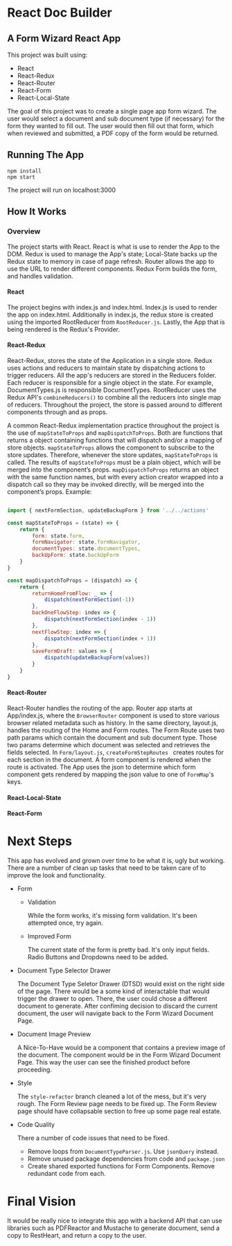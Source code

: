 
React Doc Builder
======

A Form Wizard React App 
------

This project was built using:
* React
* React-Redux
* React-Router
* React-Form
* React-Local-State

The goal of this project was to create a single page app form wizard. The user would select a document and sub document type (if necessary) for the form they wanted to fill out. The user would then fill out that form, which when reviewed and submitted, a PDF copy of the form would be returned.

## Running The App
```
npm install
npm start
```
The project will run on localhost:3000

## How It Works
### Overview
The project starts with React. React is what is use to render the App to the DOM. Redux is used to manage the App's state; Local-State backs up the Redux state to memory in case of page refresh. Router allows the app to use the URL to render different components. Redux Form builds the form, and handles validation.
#### React
The project begins with index.js and index.html. Index.js is used to render the app on index.html. Additionally in index.js, the redux store is created using the imported RootReducer from ```RootReducer.js```. Lastly, the App that is being rendered is the Redux's Provider.
#### React-Redux
React-Redux, stores the state of the Application in a single store. Redux uses actions and reducers to maintain state by dispatching actions to trigger reducers. All the app's reducers are stored in the Reducers folder. Each reducer is responsible for a single object in the state. For example, DocumentTypes.js is responsible DocumentTypes.
RootReducer uses the Redux API's ```combineReducers()``` to combine all the reducers into single map of reducers. Throughout the project, the store is passed around to different components through and as props. 

A common React-Redux implementation practice throughout the project is the use of ```mapStateToProps``` and ```mapDispatchToProps```. Both are functions that returns a object containing functions that will dispatch and/or a mapping of store objects. ```mapStateToProps``` allows the component to subscribe to the store updates. Therefore, whenever the store updates, ```mapStateToProps``` is called. The results of ```mapStateToProps``` must be a plain object, which will be merged into the component’s props. ```mapDispatchToProps``` returns an object with the same function names, but with every action creator wrapped into a dispatch call so they may be invoked directly, will be merged into the component’s props. Example:
```javascript

import { nextFormSection, updateBackupForm } from '../../actions'

const mapStateToProps = (state) => {
    return {
        form: state.form,
        formNavigator: state.formNavigator,
        documentTypes: state.documentTypes,
        backUpForm: state.backUpForm
    }
}

const mapDispatchToProps = (dispatch) => {
    return {
        returnHomeFromFlow: _ => {
            dispatch(nextFormSection(-1))
        },
        backOneFlowStep: index => {
            dispatch(nextFormSection(index - 1))
        },
        nextFlowStep: index => {
            dispatch(nextFormSection(index + 1))
        },
        saveFormDraft: values => {
            dispatch(updateBackupForm(values))
        }
    }
}
```
#### React-Router
React-Router handles the routing of the app. Router app starts at App/index.js, where the ```BrowserRouter``` component is used to store various browser related metadata such as history. In the same directory, layout.js, handles the routing of the Home and Form routes. The Form Route uses two path params which contain the document and sub document type. Those two params determine which document was selected and retrieves the fields selected. In ```Form/layout.js```, ```createFormStepRoutes ``` creates routes for each section in the document. A form component is rendered when the route is activated. The App uses the json to determine which form component gets rendered by mapping the json value to one of ```FormMap```'s keys. 

#### React-Local-State

#### React-Form

Next Steps
=======
This app has evolved and grown over time to be what it is, ugly but working. There are a number of clean up tasks that need to be taken care of to improve the look and functionality. 
* Form
  * Validation
    
    While the form works, it's missing form validation. It's been attempted once, try again.
  * Improved Form
   
    The current state of the form is pretty bad. It's only input fields. Radio Buttons and Dropdowns need to be added. 
* Document Type Selector Drawer
  
  The Document Type Seletor Drawer (DTSD) would exist on the right side of the page. There would be a some kind of interactable that would trigger the drawer to open. There, the user could chose a different document to generate. After confiming decision to discard the current document, the user will navigate back to the Form Wizard Document Page.
  
* Document Image Preview

  A Nice-To-Have would be a component that contains a preview image of the document. The component would be in the Form Wizard Document Page. This way the user can see the finished product before proceeding.

* Style
  
  The ```style-refactor``` branch cleaned a lot of the mess, but it's very rough. The Form Review page needs to be fixed up. The Form Review page should have collapsable section to free up some page real estate.

* Code Quality

  There a number of code issues that need to be fixed.
  * Remove loops from ```DocumentTypeParser.js```. Use ```jsonQuery``` instead.
  * Remove unused package dependencies from code and ```package.json```
  * Create shared exported functions for Form Components. Remove redundant code from each.

Final Vision
=======
It would be really nice to integrate this app with a backend API that can use libraries such as PDFReactor and Mustache to generate document, send a copy to RestHeart, and return a copy to the user.
